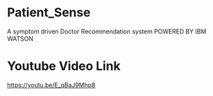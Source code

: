 # Patient_Sense
A symptom driven Doctor Recommendation system POWERED BY IBM WATSON

# Youtube Video Link
https://youtu.be/E_qBaJ9Mhp8
